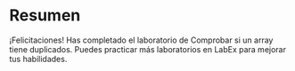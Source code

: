 # Resumen

¡Felicitaciones! Has completado el laboratorio de Comprobar si un array tiene duplicados. Puedes practicar más laboratorios en LabEx para mejorar tus habilidades.
